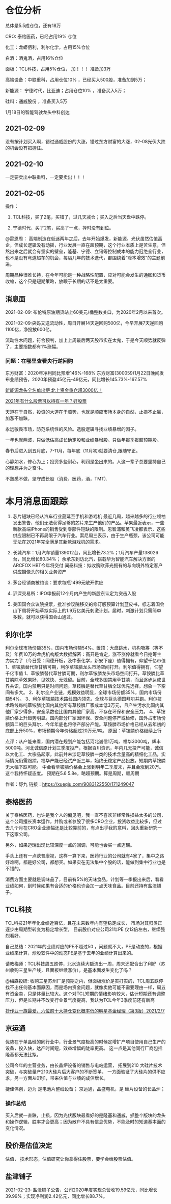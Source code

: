 # 仓位分析

总体是5.5成仓位，还有18万

CRO: 泰格医药，已经占用19% 仓位 

化工：龙蟒佰利，利尔化学，占用15%仓位

白酒：酒鬼酒，占用16%仓位

面板：TCL科技，占用5%仓位， 加！！！ 准备加3万

高端设备：中联重科，占用仓位10% ，已经买入500股，准备加到5万；

新能源： 宁德时代，比亚迪；占用仓位10% ，准备买入5万；

硅料：通威股份 ，准备买入5万

1月18日的智能驾驶龙头中科创达

## 2021-02-09

没有按计划买入啊，错过通威股份的大涨，错过东方财富的大涨，02-08光伏大跌的机会没有把握住。 

## 2021-02-10 

一定要卖出中联重科，一定要卖出！！！

## 2021-02-05

操作：

1. TCL科技，买了2笔，买错了，过几天减仓；买入之后当天盘中跌停。

2. 宁德时代，买了2笔，买高了一点，择时没有到位。

@雷恩周：
高端制造在低迷两年之后，去年开始爆发，新能源、光伏虽然估值高企，但成长逻辑没有动摇，行业发展一直在超预期，这个行业本质上是苦生意，但熬出来之后就会有坚实的壁垒，隆基、宁德、立讯等控制成本的能力冠绝全行业，也不是没有弯道超车的机会，每隔几年的技术迭代，都围绕着“降本增效”的主题前进。

周期品种很难长持，在今年可能是一种战略性配置，应对可能会发生的通胀和货币收缩，这个只是短期策略，放眼于长期的话不是太重要。

## 消息面　

2021-02-09: 布伦特原油期货站上60美元/桶整数关口，为2020年2月以来首次。

2021-02-09:央妈又送流动性，周日开展14天逆回购500亿，今早开展7天逆回购1100亿，净投放600亿。

流动性木问题，符合预判，加上上周最后两天股市实在太鬼，于是今天顺势就反弹了，主要指数都有1%涨幅。

### 问题：在哪里查看央行逆回购

东方财富：2020年净利同比预增146%-168% 东方财富(300059)1月22日晚间发布业绩预告，2020年预盈45亿元-49亿元，同比增长145.73%-167.57%

[新能源龙头全名单出炉 北上资金重仓超3000亿！](http://finance.eastmoney.com/a/202101221786365819.html)

[2021年有什么股票可以持有一年？好股票](https://xueqiu.com/3437423017/171217279)

天道在于自然，投资的大道在于顺势，也就是顺应市场本身的自然，止损不止赢，加涨不加跌。

永远敬畏市场，防范系统性的风险。选股逻辑寻找业绩暴增的因子。

一年也就两波，只做低估高成长确定股和业绩暴增股。只做年报季报超预期股。

春节后进入到五月底，7-11月，每年底（11月初)就要清仓,跟随守正。

心静如水，修心为上；投资多些耐心，利润是坐出来的。人这一辈子总要坚持自己的理想并为之奋斗。

不熟悉不做，坚守成长股（消费、医药，酒，TMT).

# 本月消息面跟踪

1. 芯片短缺已经从汽车行业蔓延至手机和游戏机 最近几周，越来越多的行业领袖发出警告，他们无法获得足够的芯片来生产他们的产品。苹果最近表示，一些新款高端iPhone的销售受到零部件短缺的限制。恩智浦和英飞凌都表示，这些供应限制已不再局限于汽车行业。索尼周三表示，由于生产瓶颈，该公司可能无法在2021年完全满足其新款游戏机的需求。

2. 长城汽车：1月汽车销量139012台，同比增长73.2%；1月汽车产量138026台，同比增长80.34%；
   余承东到访北汽，搭载华为智能汽车解决方案的ARCFOX HBT今年将交付
   闻泰科技：拟收购欧菲光拥有的与向境外特定客户供应摄像头的相关业务资产

3. 茅台经销商被约谈：要求每瓶1499元敞开供应

4. 沪深交易所：IPO申报前12个月内产生的新股东认定为突击入股

5. 美国国会众议院投票，批准参议院移交的修订版预算计划蓝皮书，标志着国会山下周将开始草拟实际上的1.9万亿美元刺激计划。届时，刺激计划只需简单多数，就可以获得国会山通过。


## 利尔化学

利尔全球市场份额35%，国内市场份额54%。置顶：大盘跳水，机构吸筹（等不及）年费10万的龙虎机构版大数据解密：高开是肯定，涨不涨停就看今日抢筹主力实力了（今日受：同德开板，及中泰化学，新安下痤）值得拥有，仰望千亿市值1、草铵膦替代草甘膦可期，利尔草铵膦龙头市场空间打开。利尔值得拥有，仰望千亿市值 
1、草铵膦替代草甘膦可期，利尔草铵膦龙头市场空间打开。草铵膦比草甘膦除草效果好、见效快、无残留。目前，全球多国禁用草甘膦，而且逐步达成世界共识，国内禁用只是时间问题。草铵膦是替代草甘膦全球优先选择。想象一下空间有多大。
2、利尔全产业链，规模效益明显，全球市场份额35%，国内市场份额54%。
3、利尔草铵膦技术路线国内领先，全球与巨头德国拜尔并跑。利尔技术路线每吨草铵膦比国内其他所有草铵膦厂家成本低3万元，且产生污水比国内其他厂家少得多，安全系数也比国内其他厂家高。不存在环保和安全压力。
4、草铵膦价格上升趋势明显。国内部分厂家因环保、安全问题停产或检修，国外占市场份额第二的巨头拜尔，今年年底也将停产部分产能。草铵膦市场价格已经从去年初的底部上升50%，市场预期今年价格超过20万元/吨。
原因：草铵膦价格继续上行 

点评：从产能来看，国内潜在规划产能包括河北诚信1万吨、福华3000吨，辉丰5000吨。河北诚信原计划三季度投产，根据百川资讯，年内几无投产可能，诚信以大化工、大宗品起家，此前并未涉足草铵膦一类的技术含量高的精细化工品，实际情况仍需跟踪。福华产能已经试产近三年，始终无稳定产品投放。短期内草铵膦无大幅下跌可能。
中金看草铵膦价格会上涨到明年二季度末，并且会涨到20万。这个我持怀疑态度。
预期在5.6 5.8e，略超预期。算是周期，顺周期

作者：舒九
链接：https://xueqiu.com/9083122550/171249047

## 泰格医药 

关于泰格医药，也许是我个人的偏见吧，我一直不喜欢非经常性损益太多的公司，这个公司擅长资本运作，并购或者参股了很多CRO企业，投资收益比较多，但过去几个月在CRO企业涨幅还是比较靠前的，有点出乎我的意料，回头重新研究一下这家公司。

另外，如果迈瑞出现比较深度一点的回调，可能也会买一点迈瑞。

手头上还有一点欧普康视，这样一算下来，医药行业的公司就有4家了，集中之路好难啊，都是好公司，都想买。如果实在无法集中个股的话，能做到集中行业也是不错的。

消费方面主要就是调味品了，目前有5%的天味食品，计划等一季报出来后，看看业绩如何，到时候如果有合适的价格也许会加一点天味食品。目前还持有盐津铺子。


## TCL科技

TCL科技21年年化业绩近百亿，且在未来数年内有望稳定成长， 市场对其归类正逐步由周期型转变为稳定增长型， 目前股价对应公司21年PE 仅12倍左右，继续强烈看好。 

自己总结：2021年的业绩对应的PE不超过50 ，问题就不大，PE是动态的，根据业绩来计算，炒股软件中的动态PE是基于去年的业绩计算出来的。 


请教梅师：TCL科技周五跌停，北水连续大额流出一周，周末还配合出了利好（苏州收购三星生产线，且面板继续涨价），是基本面发生变化了吗？

@梅森投研: 收购三星苏州厂是预期之内，但面板涨价是实打实的，TCL周五跌停找不出任何基本面原因，而是场内资金问题，就像卖他可能不需要理由一样，周五有资金卖，只是体量比较大。这个对TCL短期的情绪影响较大，估计短期还有调整压力，但是长期并不改变行业景气度提高，我认为TCL今年3季度前还有新高

[抄作业一族最爱，六位前十大持仓变化概率低的明星基金经理（第3版）2021/2/7](https://xueqiu.com/5679199459/171310050)

## 京运通

优势在于单晶硅的同行业中，行业景气度极高的时候定增扩产项目使用自己生产的设备，投入快，达产时间短，效益增幅的陡率更高。 
这一点是其他同行厂商包括隆基都无法比拟。 

公司今年的主营业务，由长晶炉设备的销售与电站运营， 拓展到210 大硅片技术突破，与突破量产210大硅片后大客户的不断签单， 
一方面验证了大硅片的供不应求，另一方面从0到1，带来估值与业绩的成倍增长。

捷佳伟创，迈为 是电池片整线设备； 京运通，晶盛电机，是 硅片设备的长晶炉； 

### 操作总结

买入后就一直跌，止损，因为光伏版块最看好的是隆基和通威，抓整个版块的龙头和操作逻辑，胜率才会更高；因为散户不具有信息优势，不能及时的知道基本面的变化情况。

## 股价是估值决定

估值， 技术形态，估值研究让你拿得住股票，要学会给股票估值。


## 盐津铺子

2021-02-23:  盐津铺子公告，公司2020年度实现总营收19.59亿元，同比增长39.99%；实现净利润2.42亿元，同比增长88.7%。